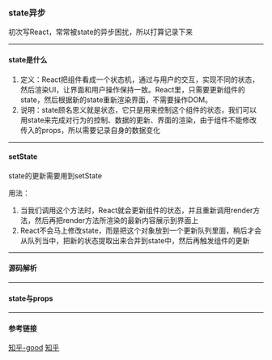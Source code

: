 ### state异步

初次写React，常常被state的异步困扰，所以打算记录下来

---

#### state是什么
1. 定义：React把组件看成一个状态机，通过与用户的交互，实现不同的状态，然后渲染UI，让界面和用户操作保持一致。React里，只需要更新组件的state，然后根据新的state重新渲染界面，不需要操作DOM。
2. 说明：state顾名思义就是状态，它只是用来控制这个组件的状态，我们可以用state来完成对行为的控制、数据的更新、界面的渲染，由于组件不能修改传入的props，所以需要记录自身的数据变化

---

#### setState
state的更新需要用到setState

用法：

1. 当我们调用这个方法时，React就会更新组件的状态，并且重新调用render方法，然后再把render方法所渲染的最新内容展示到界面上
2. React不会马上修改state，而是把这个对象放到一个更新队列里面，稍后才会从队列当中，把新的状态提取出来合并到state中，然后再触发组件的更新

---

#### 源码解析


---

#### state与props

---

#### 参考链接
[知乎-good](https://www.zhihu.com/question/66749082/answer/246217812)
[知乎](https://zhuanlan.zhihu.com/p/28905707)




